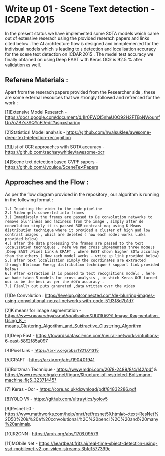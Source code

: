 # Write up 01 - Scene Text detection - ICDAR 2015 
In the present status we have implemented some SOTA models which came out of extensive reserach using the provided reserach papers and links cited below .The AI architecture flow is designed and immplemented for the indivisual models which is leading to a detection and localisation accuracy for the scene text detection on ICDAR 2015 . The model test accuracy we finally obtained on using Deep EAST with Keras OCR is 92.5 % after validation as well.

## Referene Materials : 

Apart from the reserach papers provided from the Researcher side , these are some external resources that we strongly followed and refrenced for the work : 

[1]Extensive Model Research - https://docs.google.com/document/d/1Ir0FWQI5nhnU0O92H2FTEpNWoumfUn7oZBZs8SQYcEI/edit?usp=sharing

[2]Statistical Model analysis - https://github.com/hwalsuklee/awesome-deep-text-detection-recognition

[3]List of OCR approaches with SOTA accuracy - https://github.com/zacharywhitley/awesome-ocr

[4]Scene text detection based CVPF papers - https://github.com/Jyouhou/SceneTextPapers

## Approaches and the Flow : 

As per the flow diagram provided in the repository , our algorithm is running in the following format : 
```
1.) Inputting the video to the code pipeline
2.) Video gets converted into frames
3.) Immediately the frames are passed to De convolution networks to remove blurriness and haziness from the image , simply after de convolution simply it is passed RGB contrast map using K Means distribution technique where it provided a cluster of high and low contrast images , which are deleted ( how each model works links provided below)
4.) after the data processing the frames are passed to the text localization techniques , here we had cross implemented three models ,Deep EAST ,Pixel Link & CRAFT , where EAST shown higher SOTA accuracy than the others ( How each model works - write up link provided below) 
5.) after text localization simply the coordinates are extracted through Blotzman Energy distribution technique ( support link provided below)
6.) After extraction it is passed to text recognitions models , here we hade taken 5 models for cross analysis , in which Keras OCR turned out to be the best as per the SOTA accuracy .
7.) Fianlly out puts generated ,data written over the video 
```
[1]De Convolution : https://levelup.gitconnected.com/de-blurring-images-using-convolutional-neural-networks-with-code-51d3f8d7b1d7

[2]K means for image segmentation - https://www.researchgate.net/publication/283185016_Image_Segmentation_Using_K_-means_Clustering_Algorithm_and_Subtractive_Clustering_Algorithm

[3]Deep East - https://towardsdatascience.com/neural-networks-intuitions-6-east-5892f85a097

[4]Pixel Link - https://arxiv.org/abs/1801.01315

[5]CRAFT - https://arxiv.org/abs/1904.01941

[6]Boltzman Technique - https://www.mdpi.com/2078-2489/8/4/142/pdf & https://www.researchgate.net/figure/Structure-of-restricted-Boltzmann-machine_fig5_323714457

[7] Keras - Ocr - https://core.ac.uk/download/pdf/84832286.pdf

[8]YOLO V5 - https://github.com/ultralytics/yolov5

[9]Resnet 50 - https://www.mathworks.com/help/nnet/ref/resnet50.html#:~:text=ResNet%2D50%20is%20a%20convolutional,%2C%20pencil%2C%20and%20many%20animals.

[10]R2CNN - https://arxiv.org/abs/1706.09579

[11]MObile Net - https://heartbeat.fritz.ai/real-time-object-detection-using-ssd-mobilenet-v2-on-video-streams-3bfc1577399c

